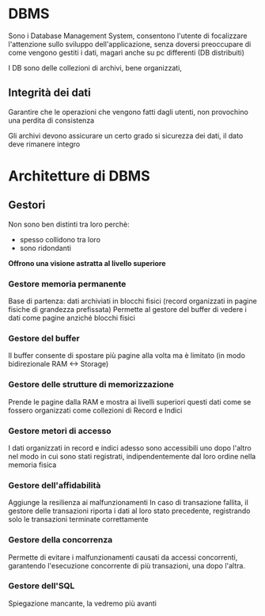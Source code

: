 # DBMS

Sono i Database Management System, consentono l'utente di focalizzare l'attenzione sullo sviluppo dell'applicazione, senza doversi preoccupare di come vengono gestiti i dati, magari anche su pc differenti (DB distribuiti)

I DB sono delle collezioni di archivi, bene organizzati,

## Integrità dei dati

Garantire che le operazioni che vengono fatti dagli utenti, non provochino una perdita di consistenza

Gli archivi devono assicurare un certo grado si sicurezza dei dati, il dato deve rimanere integro

# Architetture di DBMS

## Gestori

Non sono ben distinti tra loro perchè:

-   spesso collidono tra loro
-   sono ridondanti

**Offrono una visione astratta al livello superiore**

### Gestore memoria permanente

Base di partenza: dati archiviati in blocchi fisici (record organizzati in pagine fisiche di grandezza prefissata)
Permette al gestore del buffer di vedere i dati come pagine anziché blocchi fisici

### Gestore del buffer

Il buffer consente di spostare più pagine alla volta ma è limitato (in modo bidirezionale RAM <-> Storage)

### Gestore delle strutture di memorizzazione

Prende le pagine dalla RAM e mostra ai livelli superiori questi dati come se fossero organizzati come collezioni di Record e Indici

### Gestore metori di accesso

I dati organizzati in record e indici adesso sono accessibili uno dopo l'altro nel modo in cui sono stati registrati, indipendentemente dal loro ordine nella memoria fisica

### Gestore dell'affidabilità

Aggiunge la resilienza ai malfunzionamenti
In caso di transazione fallita, il gestore delle transazioni riporta i dati al loro stato precedente, registrando solo le transazioni terminate correttamente

### Gestore della concorrenza

Permette di evitare i malfunzionamenti causati da accessi concorrenti, garantendo l'esecuzione concorrente di più transazioni, una dopo l'altra.

### Gestore dell'SQL

Spiegazione mancante, la vedremo più avanti
